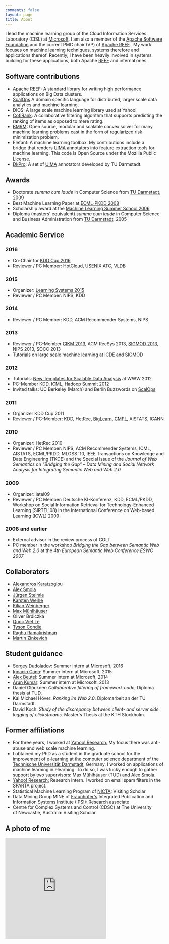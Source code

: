 ```yaml
---
comments: false
layout: page
title: About
---
```



I lead the machine learning group of the Cloud Information Services Laboratory (CISL) at [Microsoft]. I am also a member of the [Apache Software Foundation][ASF] and the current PMC chair (VP) of [Apache REEF][REEF].  My work focuses on machine learning techniques, systems therefore and applications thereof. Recently, I have been heavily involved in systems building for these applications, both Apache [REEF] and internal ones.


## Software contributions

  * Apache [REEF]: A standard library for writing high performance applications on Big Data clusters.
  * [ScalOps] A domain specific language for distributed, larger scale data analytics and machine learning.
  * DIOS: A large scale machine learning library used at Yahoo!
  * [CofiRank](http://www.cofirank.org): A collaborative filtering algorithm that supports predicting the ranking of items as opposed to mere rating.
  * [BMRM](http://users.rsise.anu.edu.au/~chteo/BMRM.html): Open source, modular and scalable convex solver for many machine learning problems cast in the form of regularized risk minimization problem.
  * Elefant: A machine learning toolbox. My contributions include a bridge that renders [UIMA] annotators into feature extraction tools for machine learning. This code is Open Source under the Mozilla Public License.
  * [DkPro](http://www.ukp.tu-darmstadt.de/software/repository): A set of [UIMA] annotators developed by TU Darmstadt.

## Awards

  * Doctorate _summa cum laude_ in Computer Science from [TU Darmstadt](http://www.tu-darmstadt.de), 2009
  * Best Machine Learning Paper at [ECML-PKDD 2008](http://www.ecmlpkdd2008.org/)
  * Scholarship award at the [Machine Learning Summer School 2006](http://canberra06.mlss.cc/)
  * Diploma (masters' equivalent) _summa cum laude_ in Computer Science and Business Administration from [TU Darmstadt](http://www.tu-darmstadt.de), 2005

## Academic Service

### 2016
  * Co-Chair for [KDD Cup 2016](http://kdd.org/kdd2016/)
  * Reviewer / PC Member: HotCloud, USENIX ATC, VLDB

### 2015
  * Organizer: [Learning Systems 2015](http://learningsys.org)
  * Reviewer / PC Member: NIPS, KDD

### 2014
  * Reviewer / PC Member: KDD, ACM Recommender Systems, NIPS

### 2013
  * Reviewer / PC-Member [CIKM 2013](http://www.cikm2013.org/), ACM RecSys 2013, [SIGMOD 2013](http://www.sigmod.org/2013/), NIPS 2013, SOCC 2013
  * Tutorials on large scale machine learning at ICDE and SIGMOD

### 2012
  * Tutorials: [New Templates for Scalable Data Analysis]({{site.url}}/publication/2012/04/06/www-2012-tutorial-new-templates-for-scalable-data-analysis/) at WWW 2012
  * PC-Member KDD, ICML, Hadoop Summit 2012
  * Invited talks: UC Berkeley (March) and Berlin Buzzwords on [ScalOps]

### 2011
  * Organizer KDD Cup 2011
  * Reviewer / PC-Member: KDD, HetRec, [BigLearn](http://biglearn.org/), [CMPL](https://sites.google.com/site/cmplnips11/), AISTATS, ICANN

### 2010
  * Organizer: HetRec 2010
  * Reviewer / PC Member: NIPS, ACM Recommender Systems, ICML, AISTATS, ECML/PKDD, MLOSS '10, IEEE Transactions on Knowledge and Data Engineering (TKDE) and the Special Issue of the _Journal of Web Semantics_ on _“Bridging the Gap” – Data Mining and Social Network Analysis for Integrating Semantic Web and Web 2.0_

### 2009
  * Organizer: iatel09
  * Reviewer / PC Member: Deutsche KI-Konferenz, KDD, ECML/PKDD, Workshop on Social Information Retrieval for Technology-Enhanced Learning (SIRTEL'08) in the International Conference on Web-based Learning (ICWL) 2009

### 2008 and earlier
  * External advisor in the review process of COLT
  * PC member in the workshop _Bridging the Gap between Semantic Web and Web 2.0_ at the _4th European Semantic Web Conference ESWC 2007_

## Collaborators
  * [Alexandros Karatzoglou](https://www.linkedin.com/in/alexandroskaratzoglou)
  * [Alex Smola][smolix]
  * [Jürgen Steimle](http://embodied.mpi-inf.mpg.de/people/jurgen-steimle)
  * [Karsten Weihe](https://www.algo.informatik.tu-darmstadt.de/)
  * [Kilian Weinberger](http://www.cs.cornell.edu/~kilian/)
  * [Max Mühlhäuser](http://www.tk.informatik.tu-darmstadt.de/)
  * Oliver Brdiczka
  * [Quoc Viet Le](http://ai.stanford.edu/~quocle/)
  * [Tyson Condie](http://clash.cs.ucla.edu/)
  * [Raghu Ramakrishnan](http://pages.cs.wisc.edu/~raghu/)
  * [Martin Zinkevich](http://martin.zinkevich.org/)

## Student guidance
  * [Sergey Dudoladov](http://www.user.tu-berlin.de/sergey.dudoladov/): Summer intern at Microsoft, 2016
  * [Ignacio Cano](http://homes.cs.washington.edu/~icano/): Summer intern at Microsoft, 2015
  * [Alex Beutel](http://alexbeutel.com/): Summer intern at Microsoft, 2014
  * [Arun Kumar](http://pages.cs.wisc.edu/~arun/): Summer intern at Microsoft, 2013
  * Daniel Glöckner: _Collaborative filtering of framework code_, Diploma thesis at TUD.
  * Kai Michael Höver: _Ranking im Web 2.0_. Diplomarbeit an der TU Darmstadt.
  * David Koch: _Study of the discrepancy between client- and server side logging of clickstreams_. Master's Thesis at the KTH Stockholm.

## Former affiliations
  * For three years, I worked at [Yahoo! Research.](http://research.yahoo.com/) My focus there was anti-abuse and web scale machine learning.
  * I obtained my PhD as a student in the graduate school for the improvement of e-learning at the computer science department of the [Technische Universität Darmstadt](http://www.tu-darmstadt.de), Germany. I worked on applications of machine learning in elearning. To do so, I was lucky enough to gather support by two supervisors: Max Mühlhäuser (TUD) and [Alex Smola][smolix].
  * [Yahoo! Research:](http://labs.yahoo.com) Research intern. I worked on email spam filters in the SPARTA project.
  * Statistical Machine Learning Program of [NICTA](http://www.nicta.com.au): Visiting Scholar
  * Data Mining Group MINE of [Fraunhofer's](http://www.fraunhofer.de) Integrated Publication and Information Systems Institute (IPSI): Research associate
  * Centre for Complex Systems and Control (CDSC) at The University of Newcastle, Australia: Visiting Scholar

## A photo of me

<iframe src="https://onedrive.live.com/embed?cid=5801726772BFC3DA&resid=5801726772BFC3DA%213015&authkey=ADnJ8pHZNn7fkkc" width="320" height="320" frameborder="0" scrolling="no"></iframe>


[UIMA]: http://uima.apache.org
[REEF]: https://reef.apache.org
[ScalOps]: {{site.url}}/publication/2011/11/21/machine-learning-in-scalops-a-higher-order-cloud-computing-language/
[BigLearn]: http://biglearn.org/
[smolix]: http://alex.smola.org
[Microsoft]: http://www.microsoft.com
[ASF]: https://www.apache.org
